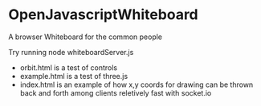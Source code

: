# OpenJavascriptWhiteboard
A browser Whiteboard for the common people

Try running node whiteboardServer.js

+ orbit.html is a test of controls
+ example.html is a test of three.js
+ index.html is an example of how x,y coords for drawing can be thrown back and forth among clients reletively fast with socket.io

